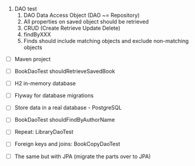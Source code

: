 

1. DAO test
   1. DAO Data Access Object (DAO ~= Repository)
   2. All properties on saved object should be retrieved
   3. CRUD (Create Retrieve Update Delete)
   4. findByXXX
   5. Finds should include matching objects and exclude non-matching objects

* [ ] Maven project
* [ ] BookDaoTest shouldRetrieveSavedBook
* [ ] H2 in-memory database
* [ ] Flyway for database migrations
* [ ] Store data in a real database - PostgreSQL
* [ ] BookDaoTest shouldFindByAuthorName
* [ ] Repeat: LibraryDaoTest
* [ ] Foreign keys and joins: BookCopyDaoTest

* [ ] The same but with JPA (migrate the parts over to JPA)
